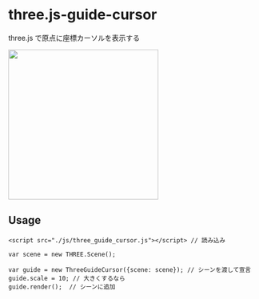 # three.js-guide-cursor
three.js で原点に座標カーソルを表示する

<img src="http://img.f.hatena.ne.jp/images/fotolife/m/macperl/20160819/20160819214153.png" width="300" height="300">

## Usage
```
<script src="./js/three_guide_cursor.js"></script> // 読み込み

var scene = new THREE.Scene();

var guide = new ThreeGuideCursor({scene: scene}); // シーンを渡して宣言
guide.scale = 10; // 大きくするなら
guide.render();  // シーンに追加
```
